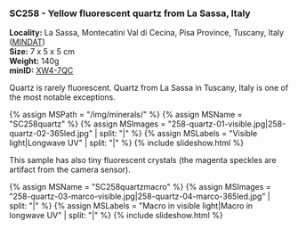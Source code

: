
### <a name="SC258"></a> SC258 - Yellow fluorescent quartz from La Sassa, Italy

**Locality:** La Sassa, Montecatini Val di Cecina, Pisa Province, Tuscany, Italy ([MINDAT](https://www.mindat.org/loc-107392.html))  
**Size:** 7 x 5 x 5 cm   
**Weight:** 140g  
**minID:** [XW4-7QC](https://www.mindat.org/XW4-7QC)

Quartz is rarely fluorescent. Quartz from La Sassa in Tuscany, Italy is one of the most notable exceptions.

{% assign MSPath = "/img/minerals/" %}
{% assign MSName = "SC258quartz" %}
{% assign MSImages = "258-quartz-01-visible.jpg|258-quartz-02-365led.jpg" | split: "|" %}
{% assign MSLabels = "Visible light|Longwave UV" | split: "|" %}
{% include slideshow.html %}

This sample has also tiny fluorescent crystals (the magenta speckles are artifact from the camera sensor).

{% assign MSName = "SC258quartzmacro" %}
{% assign MSImages = "258-quartz-03-marco-visible.jpg|258-quartz-04-marco-365led.jpg" | split: "|" %}
{% assign MSLabels = "Macro in visible light|Macro in longwave UV" | split: "|" %}
{% include slideshow.html %}


